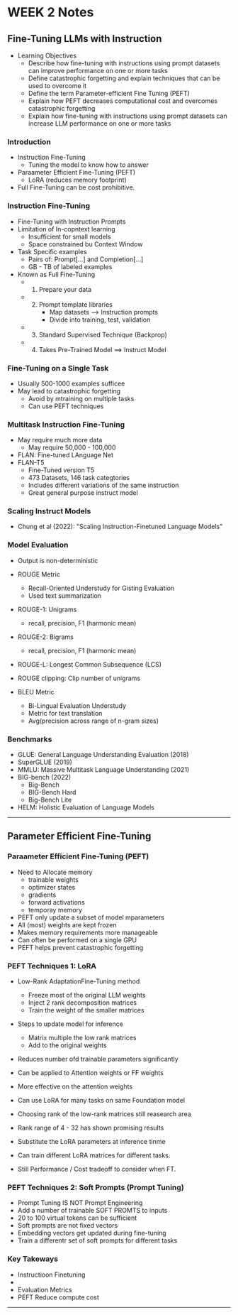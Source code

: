 # WEEK 2 Notes

## Fine-Tuning LLMs with Instruction

- Learning Objectives
  - Describe how fine-tuning with instructions using prompt datasets can improve performance on one or more tasks  
  - Define catastrophic forgetting and explain techniques that can be used to overcome it  
  - Define the term Parameter-efficient Fine Tuning (PEFT)  
  - Explain how PEFT decreases computational cost and overcomes catastrophic forgetting  
  - Explain how fine-tuning with instructions using prompt datasets can increase LLM performance on one or more tasks  
  
  

### Introduction

- Instruction Fine-Tuning  
  - Tuning the model to know how to answer  
- Paraameter Efficient Fine-Tuning (PEFT)  
  - LoRA (reduces memory footprint)  
- Full Fine-Tuning can be cost prohibitive.  

### Instruction Fine-Tuning

- Fine-Tuning with Instruction Prompts  
- Limitation of In-copntext learning  
  - Insufficient for small models  
  - Space constrained bu Context Window  
- Task Specific examples  
  - Pairs of: Prompt[...] and Completion[...]   
  - GB - TB of labeled examples  
- Known as Full Fine-Tuning  
  - 1. Prepare your data  
  - 2. Prompt template libraries  
       - Map datasets --> Instruction prompts  
	   - Divide into training, test, validation  
  - 3. Standard Supervised Technique (Backprop)  
  - 4. Takes Pre-Trained Model ==> Instruct Model  


### Fine-Tuning on a Single Task

- Usually 500-1000 examples sufficee  
- May lead to catastrophic forgetting  
  - Avoid by mtraining on multiple tasks  
  - Can use PEFT techniques  


### Multitask Instruction Fine-Tuning

- May require much more data   
  - May require 50,000 - 100,000  
- FLAN: Fine-tuned LAnguage Net  
- FLAN-T5  
  - Fine-Tuned version T5  
  - 473 Datasets, 146 task categtories  
  - Includes different variations of the same instruction  
  - Great general purpose instruct model  


### Scaling Instruct Models

  - Chung et al (2022): "Scaling Instruction-Finetuned Language Models"  

### Model Evaluation

- Output is non-deterministic  
- ROUGE Metric  
  - Recall-Oriented Understudy for Gisting Evaluation  
  - Used text summarization  
- ROUGE-1: Unigrams  
  - recall, precision, F1 (harmonic mean)  
- ROUGE-2: Bigrams  
  - recall, precision, F1 (harmonic mean)  
- ROUGE-L: Longest Common Subsequence (LCS)  
- ROUGE clipping: Clip number of unigrams  
  
- BLEU Metric  
  - Bi-Lingual Evaluation Understudy  
  - Metric for text translation  
  - Avg(precision across range of n-gram sizes)  
  
### Benchmarks
  
- GLUE: General Language Understanding Evaluation (2018)  
- SuperGLUE (2019)  
- MMLU: Massive Multitask Language Understanding (2021)  
- BIG-bench (2022)  
  - Big-Bench  
  - BIG-Bench Hard  
  - Big-Bench Lite  
- HELM: Holistic Evaluation of Language Models  

----
  
  
## Parameter Efficient Fine-Tuning

### Paraameter Efficient Fine-Tuning (PEFT)

- Need to Allocate memory  
  - trainable weights  
  - optimizer states  
  - gradients  
  - forward activations  
  - temporay memory  
- PEFT only update a subset of model mparameters  
- All (most) weights are kept frozen  
- Makes memory requirements more manageable  
- Can often be performed on a single GPU  
- PEFT helps prevent catastrophic forgetting  


### PEFT Techniques 1: LoRA

- Low-Rank AdaptationFine-Tuning method  
  - Freeze most of the original LLM weights  
  - Inject 2 rank decomposition matrices  
  - Train the weight of the smaller matrices  
    
- Steps to update model for inference  
  - Matrix multiple the low rank matrices  
  - Add to the original weights  
    
- Reduces number ofd trainable parameters significantly  
- Can be applied to Attention weights or FF weights  
- More effective on the attention weights  
- Can use LoRA for many tasks on same Foundation model  
- Choosing rank of the low-rank matrices still reasearch area  
- Rank range of 4 - 32 has shown promising results  
- Substitute the LoRA parameters at inference tinme  
- Can train different LoRA matrices for different tasks.  
- Still Performance / Cost tradeoff to consider when FT.  
  
### PEFT Techniques 2: Soft Prompts (Prompt Tuning)
  
- Prompt Tuning IS NOT Prompt Engineering  
- Add a number of trainable SOFT PROMTS to inputs  
- 20 to 100 virtual tokens can be sufficient  
- Soft prompts are not fixed vectors  
- Embedding vectors get updated during fine-tuning  
- Train a differentr set of soft prompts for different tasks  
  
### Key Takeways

- Instructioon Finetuning  
-   
- Evaluation Metrics  
- PEFT Reduce compute cost  
  
----
